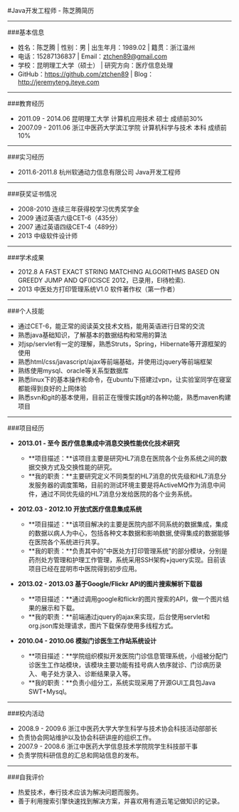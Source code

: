 #Java开发工程师 - 陈芝腾简历

----------
###基本信息

- 姓名：陈芝腾 | 性别：男 | 出生年月：1989.02 | 籍贯：浙江温州
- 电话：15287136837 | Email：ztchen89@gmail.com
- 学校：昆明理工大学（硕士） | 研究方向：医疗信息处理
- GitHub：https://github.com/ztchen89 | Blog：http://jeremyteng.iteye.com

----------
###教育经历
- 2011.09 - 2014.06      昆明理工大学           计算机应用技术 硕士  成绩前30%
- 2007.09 - 2011.06      浙江中医药大学滨江学院  计算机科学与技术 本科 成绩前10%  

----------
###实习经历
- 2011.6-2011.8 杭州软通动力信息有限公司 Java开发工程师

----------

###获奖证书情况
- 2008-2010 连续三年获得校学习优秀奖学金
- 2009 通过英语六级CET-6（435分）	
- 2007 通过英语四级CET-4（489分）
- 2013 中级软件设计师

----------

###学术成果
- 2012.8 A FAST EXACT STRING MATCHING ALGORITHMS BASED ON GREEDY JUMP AND QF(ICISCE 2012，已录用，EI待检索).
- 2013 中医处方打印管理系统V1.0 软件著作权（第一作者） 

----------

###个人技能
 - 通过CET-6，能正常的阅读英文技术文档，能用英语进行日常的交流
 - 熟悉java基础知识，了解基本的数据结构和常用的算法
 - 对jsp/servlet有一定的理解，熟悉Struts，Spring，Hibernate等开源框架的使用
 - 熟悉html/css/javascript/ajax等前端基础，并使用过jquery等前端框架
 - 熟练使用mysql、oracle等关系型数据库
 - 熟悉linux下的基本操作和命令，在ubuntu下搭建过vpn，让实验室同学在寝室都能得到良好的上网体验
 - 熟悉svn和git的基本使用，目前正在慢慢实践git的各种功能，熟悉maven构建项目

----------


###项目经历

- **2013.01 - 至今 医疗信息集成中消息交换性能优化技术研究**   
 
  - **项目描述：**该项目主要是研究HL7消息在医院各个业务系统之间的数据交换方式及交换性能的研究。
  - **我的职责：**主要研究定义不同类型的HL7消息的优先级和HL7消息分发服务器的调度策略，目前的测试环境主要是将ActiveMQ作为消息中间件，通过不同优先级的HL7消息分发给医院的各个业务系统。
 
- **2012.03 - 2012.10 开放式医疗信息集成系统**   
  - **项目描述：**该项目解决的主要是医院内部不同系统的数据集成，集成的数据以病人为中心，包括各种文本数据和影响数据,使得集成的数据能够在医院各个系统进行共享。
  - **我的职责：**负责其中的"中医处方打印管理系统"的部分模块，分别是药剂处方管理和护理工作管理，系统采用SSH架构+jquery实现。目前该项目已经在昆明市中医院得到初步应用。

- **2013.02 - 2013.03 基于Google/Flickr API的图片搜索解析下载器**  
  - **项目描述：**通过调用google和flickr的图片搜索的API，做一个图片结果的展示和下载。
  - **我的职责：**前端通过jquery的ajax来实现，后台使用servlet和org.json库处理请求，图片下载保存使用多线程方式。
 
- **2010.04 - 2010.06 模拟门诊医生工作站系统设计**  
  - **项目描述：**学院组织模拟开发医院门诊信息管理系统，小组被分配门诊医生工作站模块，该模块主要功能有挂号病人依序就诊、门诊病历录入、电子处方录入、诊断结果录入等。
  - **我的职责：**负责小组分工，系统实现采用了开源GUI工具包Java SWT+Mysql。


----------

###校内活动
- 2008.9 - 2009.6 浙江中医药大学大学生科学与技术协会科技活动部部长
 - 负责协会网站维护以及协会科研讲座的组织工作。
- 2007.9 - 2008.6 浙江中医药大学信息技术学院院学生科技部干事
 - 负责学院科研信息的汇总和网站信息的发布。  	

----------
###自我评价

 - 热爱技术，奉行技术应该为解决问题而服务。
 - 善于利用搜索引擎快速找到解决方案，并喜欢用有道云笔记做知识的记录。